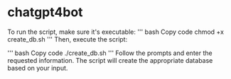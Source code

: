 # chatgpt4bot

To run the script, make sure it's executable:
'''
bash
Copy code
chmod +x create_db.sh
'''
Then, execute the script:

'''
bash
Copy code
./create_db.sh
'''
Follow the prompts and enter the requested information. The script will create the appropriate database based on your input.
